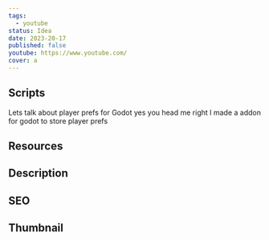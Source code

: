 ```yaml
---
tags:
  - youtube 
status: Idea 
date: 2023-20-17
published: false
youtube: https://www.youtube.com/
cover: a
---
```

## Scripts

Lets talk about player prefs for Godot yes you head me right I made a addon for godot to store player prefs 

## Resources


## Description



## SEO


## Thumbnail

